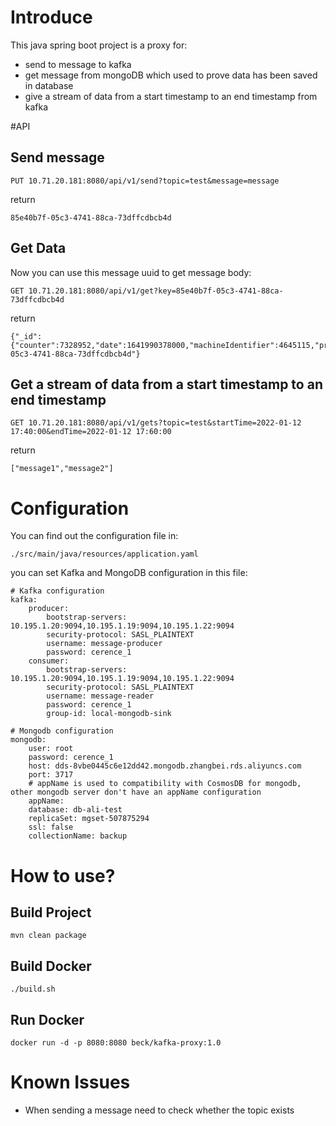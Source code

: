 # Introduce

This java spring boot project is a proxy for:

* send to message to kafka
* get message from mongoDB which used to prove data has been saved in database
* give a stream of data from a start timestamp to an end timestamp from kafka

#API

## Send message

    PUT 10.71.20.181:8080/api/v1/send?topic=test&message=message

return

    85e40b7f-05c3-4741-88ca-73dffcdbcb4d

## Get Data

Now you can use this message uuid to get message body:

    GET 10.71.20.181:8080/api/v1/get?key=85e40b7f-05c3-4741-88ca-73dffcdbcb4d

return

    {"_id":{"counter":7328952,"date":1641990378000,"machineIdentifier":4645115,"processIdentifier":6,"time":1641990378000,"timeSecond":1641990378,"timestamp":1641990378},"partition":0,"offset":5,"topic":"test","value":"d11","key":"85e40b7f-05c3-4741-88ca-73dffcdbcb4d"}

##  Get a stream of data from a start timestamp to an end timestamp

    GET 10.71.20.181:8080/api/v1/gets?topic=test&startTime=2022-01-12 17:40:00&endTime=2022-01-12 17:60:00

return

    ["message1","message2"]


# Configuration

You can find out the configuration file in:

    ./src/main/java/resources/application.yaml

you can set Kafka and MongoDB configuration in this file:
    
    # Kafka configuration
    kafka:
        producer:
            bootstrap-servers: 10.195.1.20:9094,10.195.1.19:9094,10.195.1.22:9094
            security-protocol: SASL_PLAINTEXT
            username: message-producer
            password: cerence_1
        consumer:
            bootstrap-servers: 10.195.1.20:9094,10.195.1.19:9094,10.195.1.22:9094
            security-protocol: SASL_PLAINTEXT
            username: message-reader
            password: cerence_1
            group-id: local-mongodb-sink
    
    # Mongodb configuration
    mongodb:
        user: root
        password: cerence_1
        host: dds-8vbe0445c6e12dd42.mongodb.zhangbei.rds.aliyuncs.com
        port: 3717
        # appName is used to compatibility with CosmosDB for mongodb, other mongodb server don't have an appName configuration
        appName:
        database: db-ali-test
        replicaSet: mgset-507875294
        ssl: false
        collectionName: backup

# How to use?

## Build Project

    mvn clean package

## Build Docker

    ./build.sh

## Run Docker

    docker run -d -p 8080:8080 beck/kafka-proxy:1.0


# Known Issues

* When sending a message need to check whether the topic exists 
